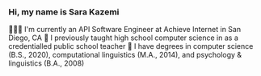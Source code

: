 ### Hi, my name is Sara Kazemi
👩🏻‍💻 I'm currently an API Software Engineer at Achieve Internet in San Diego, CA
🍎 I previously taught high school computer science in as a credentialled public school teacher
📜 I have degrees in computer science (B.S., 2020), computational linguistics (M.A., 2014), and psychology & linguistics (B.A., 2008)
<!--
**kazemicode/kazemicode** is a ✨ _special_ ✨ repository because its `README.md` (this file) appears on your GitHub profile.

Here are some ideas to get you started:

- 🔭 I’m currently working on ...
- 🌱 I’m currently learning ...
- 👯 I’m looking to collaborate on ...
- 🤔 I’m looking for help with ...
- 💬 Ask me about ...
- 📫 How to reach me: ...
- 😄 Pronouns: ...
- ⚡ Fun fact: ...
-->
